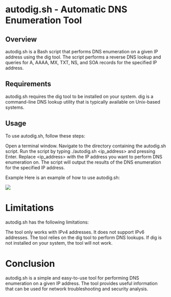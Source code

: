 # autodig.sh - Automatic DNS Enumeration Tool

## Overview
autodig.sh is a Bash script that performs DNS enumeration on a given IP address using the dig tool. The script performs a reverse DNS lookup and queries for A, AAAA, MX, TXT, NS, and SOA records for the specified IP address.

## Requirements
autodig.sh requires the dig tool to be installed on your system. dig is a command-line DNS lookup utility that is typically available on Unix-based systems.

## Usage
To use autodig.sh, follow these steps:

Open a terminal window.
Navigate to the directory containing the autodig.sh script.
Run the script by typing ./autodig.sh <ip_address> and pressing Enter. Replace <ip_address> with the IP address you want to perform DNS enumeration on.
The script will output the results of the DNS enumeration for the specified IP address.

Example
Here is an example of how to use autodig.sh:

![](https://imgur.com/r6gDDQW.png)

# Limitations
autodig.sh has the following limitations:

The tool only works with IPv4 addresses. It does not support IPv6 addresses.
The tool relies on the dig tool to perform DNS lookups. If dig is not installed on your system, the tool will not work.

# Conclusion
autodig.sh is a simple and easy-to-use tool for performing DNS enumeration on a given IP address. The tool provides useful information that can be used for network troubleshooting and security analysis.
